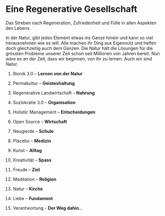 # Eine Regenerative Gesellschaft

Das Streben nach Regeneration, Zufriedenheit und Fülle in allen Aspekten des Lebens.

In der Natur, gibt jedes Element etwas ins Ganze hinein und kann so viel herausnehmen wie es will. Alle machen ihr Ding aus Eigennutz und helfen doch gleichzeitig auch dem Ganzen. Die Natur hält die Lösungen für die grössten Probleme unserer Zeit schon seit Millionen von Jahren bereit. Nun wäre es an der Zeit, dass wir beginnen, von ihr zu lernen. Auch wir sind Natur.


1. Bionik 3.0 – **Lernen von der Natur**

2. Permakultur – **Geisteshaltung**

3. Regenerative Landwirtschaft – **Nahrung**

4. Soziokratie 3.0 – **Organisation**

5. Holistic Management – **Entscheidungen**

6. Open Source – **Wirtschaft**

7. Neugierde – **Schule**

8. Placebo – **Medizin**

9. Kunst – **Alltag**

10. Kreativität – **Spass**

11. Freude – **Ziel**

12. Meditation – **Religion**

13. Natur – **Kirche**

14. Liebe – **Fundament**

15. Verantwortung - **Der Weg dahin..**
